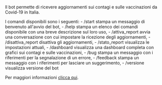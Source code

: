Il bot permette di ricevere aggiornamenti sui contagi e sulle vaccinazioni da Covid\-19 in Italia\.

I comandi disponibili sono i seguenti:
\- /start stampa un messaggio di benvenuto all'avvio del bot,
\- /help stampa un elenco dei comandi disponibile con una breve descrizione sul loro uso,
\- /attiva\_report avvia una conversazione con cui impostare la ricezione degli aggiornamenti,
\- /disattiva\_report disattiva gli aggiornamenti,
\- /stato\_report visualizza le impostazioni attuali,
\- /dashboard visualizza una dashboard completa con grafici sui contagi e sulle vaccinazioni,
\- /bug stampa un messaggio con i riferimenti per la segnalazione di un errore,
\- /feedback stampa un messaggio con i riferimenti per lasciare un suggerimento,
\- /versione visualizza versione del bot

Per maggiori informazioni [clicca qui](https://github.com/cavfiumella/covid19-bot/blob/main/README.md)\.
